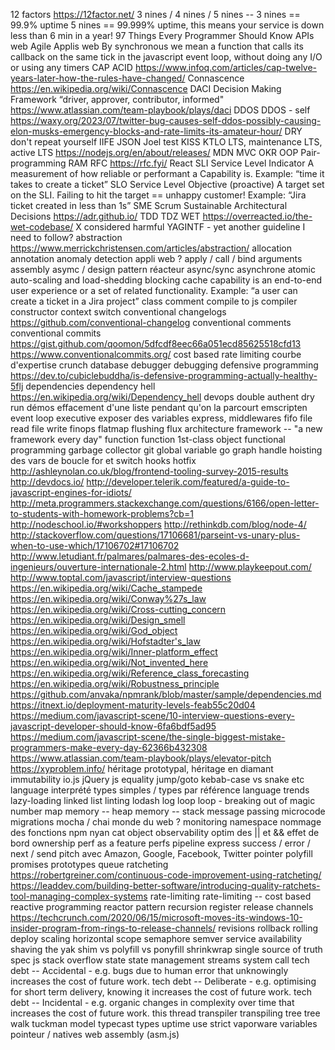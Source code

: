 12 factors https://12factor.net/
3 nines / 4 nines / 5 nines -- 3 nines == 99.9% uptime 5 nines == 99.999% uptime, this means your service is down less than 6 min in a year!
97 Things Every Programmer Should Know
APIs web
Agile
Applis web
By synchronous we mean a function that calls its callback on the same tick in the javascript event loop, without doing any I/O or using any timers
CAP ACID https://www.infoq.com/articles/cap-twelve-years-later-how-the-rules-have-changed/
Connascence https://en.wikipedia.org/wiki/Connascence
DACI Decision Making Framework “driver, approver, contributor, informed" https://www.atlassian.com/team-playbook/plays/daci
DDOS
DDOS - self https://waxy.org/2023/07/twitter-bug-causes-self-ddos-possibly-causing-elon-musks-emergency-blocks-and-rate-limits-its-amateur-hour/
DRY don't repeat yourself
IIFE
JSON
Joel test
KISS
KTLO
LTS, maintenance LTS, active LTS https://nodejs.org/en/about/releases/
MDN
MVC
OKR
OOP
Pair-programming
RAM
RFC https://rfc.fyi/
React
SLI Service Level Indicator A measurement of how reliable or performant a Capability is. Example: “time it takes to create a ticket”
SLO Service Level Objective (proactive) A target set on the SLI. Failing to hit the target == unhappy customer! Example: “Jira ticket created in less than 1s”
SME
Scrum
Sustainable Architectural Decisions https://adr.github.io/
TDD
TDZ
WET https://overreacted.io/the-wet-codebase/
X considered harmful
YAGINTF - yet another guideline I need to follow?
abstraction https://www.merrickchristensen.com/articles/abstraction/
allocation
annotation
anomaly detection
appli web ?
apply / call / bind
arguments
assembly
asymc / design pattern réacteur
async/sync
asynchrone
atomic
auto-scaling and load-shedding
blocking
cache
capability is an end-to-end user experience or a set of related functionality. Example: “a user can create a ticket in a Jira project”
class
comment
compile to js
compiler
constructor
context switch
conventional changelogs https://github.com/conventional-changelog
conventional comments
conventional commits https://gist.github.com/qoomon/5dfcdf8eec66a051ecd85625518cfd13 https://www.conventionalcommits.org/
cost based rate limiting
courbe d'expertise
crunch
database
debugger
debugging
defensive programming https://dev.to/cubiclebuddha/is-defensive-programming-actually-healthy-5flj
dependencies
dependency hell https://en.wikipedia.org/wiki/Dependency_hell
devops
double authent
dry run
démos
effacement d'une liste pendant qu'on la parcourt
emscripten
event loop
executive
exposer des variables
express, middlewares
fifo
file read
file write
finops
flatmap
flushing
flux architecture
framework -- "a new framework every day"
function
function 1st-class object
functional programming
garbage collector
git
global variable
go
graph
handle
hoisting des vars de boucle for et switch
hooks
hotfix
http://ashleynolan.co.uk/blog/frontend-tooling-survey-2015-results
http://devdocs.io/
http://developer.telerik.com/featured/a-guide-to-javascript-engines-for-idiots/
http://meta.programmers.stackexchange.com/questions/6166/open-letter-to-students-with-homework-problems?cb=1
http://nodeschool.io/#workshoppers
http://rethinkdb.com/blog/node-4/
http://stackoverflow.com/questions/17106681/parseint-vs-unary-plus-when-to-use-which/17106702#17106702
http://www.letudiant.fr/palmares/palmares-des-ecoles-d-ingenieurs/ouverture-internationale-2.html
http://www.playkeepout.com/
http://www.toptal.com/javascript/interview-questions
https://en.wikipedia.org/wiki/Cache_stampede
https://en.wikipedia.org/wiki/Conway%27s_law
https://en.wikipedia.org/wiki/Cross-cutting_concern
https://en.wikipedia.org/wiki/Design_smell
https://en.wikipedia.org/wiki/God_object
https://en.wikipedia.org/wiki/Hofstadter's_law
https://en.wikipedia.org/wiki/Inner-platform_effect
https://en.wikipedia.org/wiki/Not_invented_here
https://en.wikipedia.org/wiki/Reference_class_forecasting
https://en.wikipedia.org/wiki/Robustness_principle
https://github.com/anvaka/npmrank/blob/master/sample/dependencies.md
https://itnext.io/deployment-maturity-levels-feab55c20d04
https://medium.com/javascript-scene/10-interview-questions-every-javascript-developer-should-know-6fa6bdf5ad95
https://medium.com/javascript-scene/the-single-biggest-mistake-programmers-make-every-day-62366b432308
https://www.atlassian.com/team-playbook/plays/elevator-pitch
https://xyproblem.info/
héritage prototypal, héritage en diamant
immutability
io.js
jQuery
js equality
jump/goto
kebab-case vs snake etc
language interprété types simples / types par référence
language trends
lazy-loading
linked list
linting
lodash
log
loop
loop - breaking out of
magic number
map
memory -- heap
memory -- stack
message passing
microcode
migrations
mocha / chai
monde du web ?
monitoring
namespace
nommage des fonctions
npm
nyan cat
object
observability
optim des || et && effet de bord
ownership
perf as a feature
perfs
pipeline express success / error / next / send
pitch avec Amazon, Google, Facebook, Twitter
pointer
polyfill
promises
prototypes
queue
ratcheting https://robertgreiner.com/continuous-code-improvement-using-ratcheting/ https://leaddev.com/building-better-software/introducing-quality-ratchets-tool-managing-complex-systems
rate-limiting
rate-limiting -- cost based
reactive programming
reactor pattern
recursion
register
release channels https://techcrunch.com/2020/06/15/microsoft-moves-its-windows-10-insider-program-from-rings-to-release-channels/
revisions
rollback
rolling deploy
scaling horizontal
scope
semaphore
semver
service availability
shaving the yak
shim vs polyfill vs ponyfill
shrinkwrap
single source of truth
spec js
stack overflow
state
state management
streams
system call
tech debt -- Accidental - e.g. bugs due to human error that unknowingly increases the cost of future work.
tech debt -- Deliberate  - e.g. optimising for short term delivery, knowing it increases the cost of future work.
tech debt -- Incidental  - e.g. organic changes in complexity over time that increases the cost of future work.
this
thread
transpiler
transpiling
tree
tree walk
tuckman model
typecast
types
uptime
use strict
vaporware
variables pointeur / natives
web assembly (asm.js)
